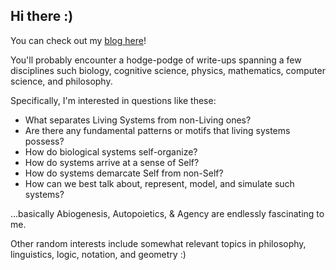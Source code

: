 ## Hi there :)

You can check out my [blog here](https://mundyreimer.github.io/)!

You'll probably encounter a hodge-podge of write-ups spanning a few disciplines such biology, cognitive science, physics, mathematics, computer science, and philosophy.  

Specifically, I'm interested in questions like these:

* What separates Living Systems from non-Living ones?
* Are there any fundamental patterns or motifs that living systems possess? 
* How do biological systems self-organize? 
* How do systems arrive at a sense of Self?
* How do systems demarcate Self from non-Self?
* How can we best talk about, represent, model, and simulate such systems?

...basically Abiogenesis, Autopoietics, & Agency are endlessly fascinating to me.  

Other random interests include somewhat relevant topics in philosophy, linguistics, logic, notation, and geometry :)
